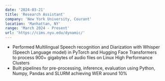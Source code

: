 ```yaml
---
date: '2024-03-21'
title: 'Research Assistant'
company: 'New York University, Courant'
location: 'Manhattan, NY'
range: 'March 2024 - Present'
url: 'https://cims.nyu.edu/dynamic/'
---
```


- Performed Multilingual Speech recognition and Diarization with Whisper (Speech Language model) in PyTorch and Hugging Face Transformers to process 900+ gigabytes of audio files on Linux High Performance Clusters
- Built pipelines for pre-processing, inference, evaluation using Python, Numpy, Pandas and SLURM achieving WER around 10%